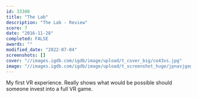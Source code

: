 ```yaml
---
id: 33308
title: "The Lab"
description: "The Lab - Review"
score: 7
date: "2016-11-28"
completed: FALSE
awards: ""
modified_date: "2022-07-04"
screenshots: []
cover: "//images.igdb.com/igdb/image/upload/t_cover_big/co43vs.jpg"
image: "//images.igdb.com/igdb/image/upload/t_screenshot_huge/jpnavjgognolklu5x6gz.jpg"
---
```

My first VR experience. Really shows what would be possible should someone invest into a full VR game.